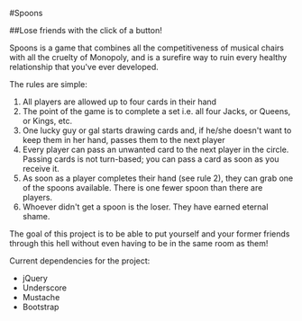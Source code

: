 #Spoons

##Lose friends with the click of a button!

Spoons is a game that combines all the competitiveness of musical chairs with all the cruelty of Monopoly, and is a surefire way to ruin every healthy relationship that you've ever developed.

The rules are simple:

1. All players are allowed up to four cards in their hand
2. The point of the game is to complete a set i.e. all four Jacks, or Queens, or Kings, etc.
3. One lucky guy or gal starts drawing cards and, if he/she doesn't want to keep them in her hand, passes them to the next player
4. Every player can pass an unwanted card to the next player in the circle. Passing cards is not turn-based; you can pass a card as soon as you receive it.
5. As soon as a player completes their hand (see rule 2), they can grab one of the spoons available. There is one fewer spoon than there are players.
6. Whoever didn't get a spoon is the loser. They have earned eternal shame.

The goal of this project is to be able to put yourself and your former friends through this hell without even having to be in the same room as them!

Current dependencies for the project:

* jQuery
* Underscore
* Mustache
* Bootstrap